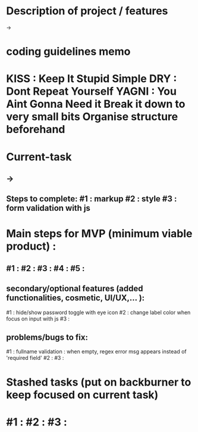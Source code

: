 Description of project / features
===============================
->

coding guidelines memo 
=============
KISS : Keep It Stupid Simple
DRY : Dont Repeat Yourself
YAGNI : You Aint Gonna Need it
Break it down to very small bits
Organise structure beforehand
=============

Current-task 
==========
-> 
---
Steps to complete:
#1 : markup
#2 : style
#3 : form validation with js
---

Main steps for MVP (minimum viable product) :
==========
#1 : 
#2 : 
#3 : 
#4 : 
#5 : 
---

secondary/optional features (added functionalities, cosmetic, UI/UX,... ):
------------------
#1 : hide/show password toggle with eye icon
#2 : change label color when focus on input with js
#3 : 


problems/bugs to fix:
------------------
#1 : fullname validation : when empty, regex error msg appears instead of 'required field'
#2 : 
#3 : 

Stashed tasks (put on backburner to keep focused on current task)
==========
#1 : 
#2 : 
#3 : 
========== 